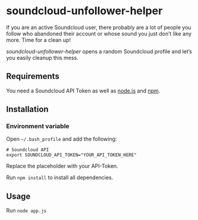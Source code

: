 # soundcloud-unfollower-helper

If you are an active Soundcloud user, there probably are a lot of people you follow who abandoned their account or whose sound you just don’t like any more. Time for a clean up!

*soundcloud-unfollower-helper* opens a random Soundcloud profile and let’s you easily cleanup this mess.

## Requirements

You need a Soundcloud API Token as well as [node.js](https://nodejs.org/en/) and [npm](https://www.npmjs.com/).

## Installation

### Environment variable

Open `~/.bash_profile` and add the following:  

```
# Soundcloud API
export SOUNDCLOUD_API_TOKEN="YOUR_API_TOKEN_HERE"
```
Replace the placeholder with your API-Token.  

Run `npm install` to install all dependencies.

## Usage

Run `node app.js`